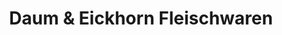 ---
title: "Daum & Eickhorn Fleischwaren"
url: /wermelskirchen/daum-und-eickhorn-fleischwaren/
shop: Metzgerei
---